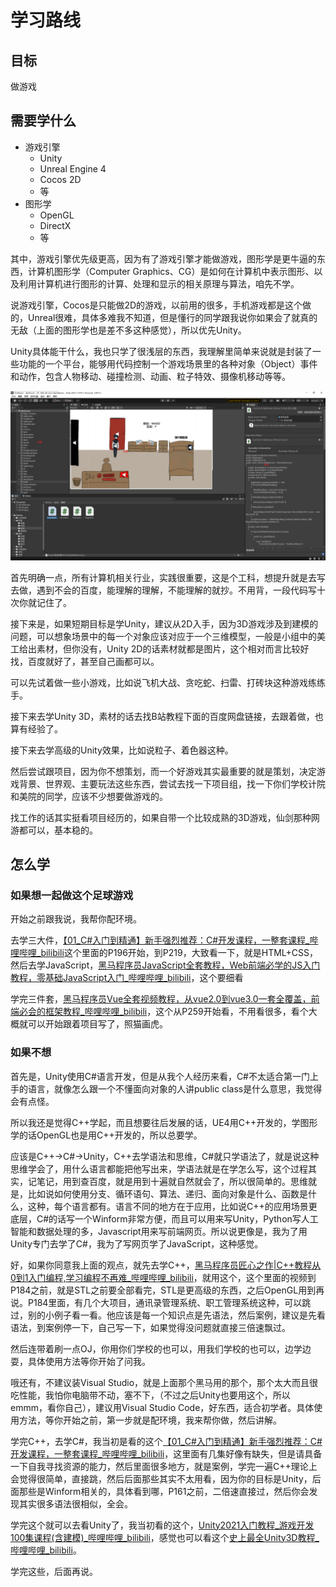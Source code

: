 # 学习路线

## 目标

做游戏

## 需要学什么

* 游戏引擎
  * Unity
  * Unreal Engine 4
  * Cocos 2D
  * 等
* 图形学
  * OpenGL
  * DirectX
  * 等

其中，游戏引擎优先级更高，因为有了游戏引擎才能做游戏，图形学是更牛逼的东西，计算机图形学（Computer Graphics、CG）是如何在计算机中表示图形、以及利用计算机进行图形的计算、处理和显示的相关原理与算法，咱先不学。

说游戏引擎，Cocos是只能做2D的游戏，以前用的很多，手机游戏都是这个做的，Unreal很难，具体多难我不知道，但是懂行的同学跟我说你如果会了就真的无敌（上面的图形学也是差不多这种感觉），所以优先Unity。

Unity具体能干什么，我也只学了很浅层的东西，我理解里简单来说就是封装了一些功能的一个平台，能够用代码控制一个游戏场景里的各种对象（Object）事件和动作，包含人物移动、碰撞检测、动画、粒子特效、摄像机移动等等。

![学习路线](图片/学习路线Unity界面.png "学习路线")

首先明确一点，所有计算机相关行业，实践很重要，这是个工科，想提升就是去写去做，遇到不会的百度，能理解的理解，不能理解的就抄。不用背，一段代码写十次你就记住了。

接下来是，如果短期目标是学Unity，建议从2D入手，因为3D游戏涉及到建模的问题，可以想象场景中的每一个对象应该对应于一个三维模型，一般是小组中的美工给出素材，但你没有，Unity 2D的话素材就都是图片，这个相对而言比较好找，百度就好了，甚至自己画都可以。

可以先试着做一些小游戏，比如说飞机大战、贪吃蛇、扫雷、打砖块这种游戏练练手。

接下来去学Unity 3D，素材的话去找B站教程下面的百度网盘链接，去跟着做，也算有经验了。

接下来去学高级的Unity效果，比如说粒子、着色器这种。

然后尝试跟项目，因为你不想策划，而一个好游戏其实最重要的就是策划，决定游戏背景、世界观、主要玩法这些东西，尝试去找一下项目组，找一下你们学校计院和美院的同学，应该不少想要做游戏的。

找工作的话其实挺看项目经历的，如果自带一个比较成熟的3D游戏，仙剑那种网游都可以，基本稳的。

## 怎么学

### 如果想一起做这个足球游戏

开始之前跟我说，我帮你配环境。

去学三大件，[【01_C#入门到精通】新手强烈推荐：C#开发课程，一整套课程_哔哩哔哩_bilibili](https://www.bilibili.com/video/BV1FJ411W7e5?from=search&seid=16692074932789361765&spm_id_from=333.337.0.0)这个里面的P196开始，到P219，大致看一下，就是HTML+CSS，然后去学JavaScript，[黑马程序员JavaScript全套教程，Web前端必学的JS入门教程，零基础JavaScript入门_哔哩哔哩_bilibili](https://www.bilibili.com/video/BV1ux411d75J?from=search&seid=10618306813682554515&spm_id_from=333.337.0.0)，这个要细看

学完三件套，[黑马程序员Vue全套视频教程，从vue2.0到vue3.0一套全覆盖，前端必会的框架教程_哔哩哔哩_bilibili](https://www.bilibili.com/video/BV1zq4y1p7ga)，这个从P259开始看，不用看很多，看个大概就可以开始跟着项目写了，照猫画虎。

### 如果不想

首先是，Unity使用C#语言开发，但是从我个人经历来看，C#不太适合第一门上手的语言，就像怎么跟一个不懂面向对象的人讲public class是什么意思，我觉得会有点怪。

所以我还是觉得C++学起，而且想要往后发展的话，UE4用C++开发的，学图形学的话OpenGL也是用C++开发的，所以总要学。

应该是C++→C#→Unity，C++去学语法和思维，C#就只学语法了，就是说这种思维学会了，用什么语言都能把他写出来，学语法就是在学怎么写，这个过程其实，记笔记，用到查百度，就是用到十遍就自然就会了，所以很简单的。思维就是，比如说如何使用分支、循环语句、算法、递归、面向对象是什么、函数是什么，这种，每个语言都有。语言不同的地方在于应用，比如说C++的应用场景更底层，C#的话写一个Winform非常方便，而且可以用来写Unity，Python写人工智能和数据处理的多，Javascript用来写前端网页。所以说更像是，我为了用Unity专门去学了C#，我为了写网页学了JavaScript，这种感觉。

好，如果你同意我上面的观点，就先去学C++，[黑马程序员匠心之作|C++教程从0到1入门编程,学习编程不再难_哔哩哔哩_bilibili](https://www.bilibili.com/video/BV1et411b73Z?p=1)，就用这个，这个里面的视频到P184之前，就是STL之前要全部看完，STL是更高级的东西，之后OpenGL用到再说。P184里面，有几个大项目，通讯录管理系统、职工管理系统这种，可以跳过，别的小例子看一看。他应该是每一个知识点是先语法，然后案例，建议是先看语法，到案例停一下，自己写一下，如果觉得没问题就直接三倍速飘过。

然后连带着刷一点OJ，你用你们学校的也可以，用我们学校的也可以，边学边耍，具体使用方法等你开始了问我。

哦还有，不建议装Visual Studio，就是上面那个黑马用的那个，那个太大而且很吃性能，我怕你电脑带不动，塞不下，（不过之后Unity也要用这个，所以emmm，看你自己），建议用Visual Studio Code，好东西，适合初学者。具体使用方法，等你开始之前，第一步就是配环境，我来帮你做，然后讲解。

学完C++，去学C#，我当初是看的这个[【01_C#入门到精通】新手强烈推荐：C#开发课程，一整套课程_哔哩哔哩_bilibili](https://www.bilibili.com/video/BV1FJ411W7e5?from=search&seid=16692074932789361765&spm_id_from=333.337.0.0)，这里面有几集好像有缺失，但是请具备一下自我寻找资源的能力，然后里面很多地方，就是案例，学完一遍C++理论上会觉得很简单，直接跳，然后后面那些其实不太用看，因为你的目标是Unity，后面那些是Winform相关的，具体看到哪，P161之前，二倍速直接过，然后你会发现其实很多语法很相似，全会。

学完这个就可以去看Unity了，我当初看的这个，[Unity2021入门教程_游戏开发100集课程(含建模)_哔哩哔哩_bilibili](https://www.bilibili.com/video/BV1WK411V7dn?p=1)，感觉也可以看这个[史上最全Unity3D教程_哔哩哔哩_bilibili](https://www.bilibili.com/video/BV12s411g7gU?from=search&seid=3399864101268757618&spm_id_from=333.337.0.0)。

学完这些，后面再说。
